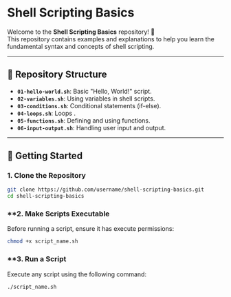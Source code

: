 # **Shell Scripting Basics**

Welcome to the **Shell Scripting Basics** repository! 🎉  
This repository contains examples and explanations to help you learn the fundamental syntax and concepts of shell scripting.

---

## **📂 Repository Structure**

- **`01-hello-world.sh`**: Basic "Hello, World!" script.  
- **`02-variables.sh`**: Using variables in shell scripts.  
- **`03-conditions.sh`**: Conditional statements (if-else).  
- **`04-loops.sh`**: Loops .  
- **`05-functions.sh`**: Defining and using functions.  
- **`06-input-output.sh`**: Handling user input and output.  

---

## **🚀 Getting Started**

### **1. Clone the Repository**
```bash
git clone https://github.com/username/shell-scripting-basics.git
cd shell-scripting-basics
```
### **2. Make Scripts Executable
Before running a script, ensure it has execute permissions:
```bash
chmod +x script_name.sh
```
### **3. Run a Script
Execute any script using the following command:
```bash
./script_name.sh
```



